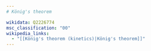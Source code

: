 ```yaml
---
# König's theorem

wikidata: Q2226774
msc_classification: "00"
wikipedia_links:
  - "[[König's theorem (kinetics)|König's theorem]]"
---
```


